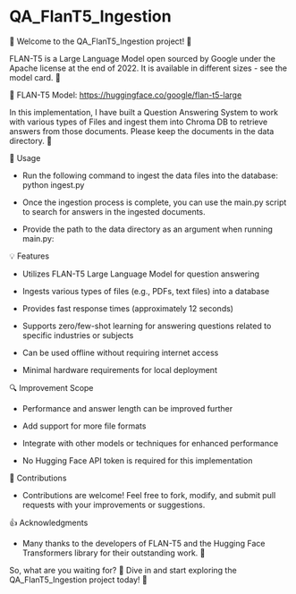 # QA_FlanT5_Ingestion

👋 Welcome to the QA_FlanT5_Ingestion project! 🤖


FLAN-T5 is a Large Language Model open sourced by Google under the Apache license at the end of 2022. It is available in different sizes - see the model card. 🤖

🔗 FLAN-T5 Model: https://huggingface.co/google/flan-t5-large

In this implementation, I have built a Question Answering System to work with various types of Files and ingest them into Chroma DB to retrieve answers from those documents. Please keep the documents in the data directory. 📂



🚀 Usage

  - Run the following command to ingest the data files into the database:
  python ingest.py
  
  - Once the ingestion process is complete, you can use the main.py script to search for answers in the ingested documents.
  
  - Provide the path to the data directory as an argument when running main.py:



💡 Features

  - Utilizes FLAN-T5 Large Language Model for question answering
  
  - Ingests various types of files (e.g., PDFs, text files) into a database
  
  - Provides fast response times (approximately 12 seconds)
  
  - Supports zero/few-shot learning for answering questions related to specific industries or subjects
  
  - Can be used offline without requiring internet access
  
  - Minimal hardware requirements for local deployment


  
🔍 Improvement Scope

  - Performance and answer length can be improved further
  
  - Add support for more file formats
  
  - Integrate with other models or techniques for enhanced performance
  
  - No Hugging Face API token is required for this implementation  


  
🤝 Contributions

  - Contributions are welcome! Feel free to fork, modify, and submit pull requests with your improvements or suggestions.



👍 Acknowledgments

  - Many thanks to the developers of FLAN-T5 and the Hugging Face Transformers library for their outstanding work. 🙏

 

So, what are you waiting for? 🤔 Dive in and start exploring the QA_FlanT5_Ingestion project today! 🚀
